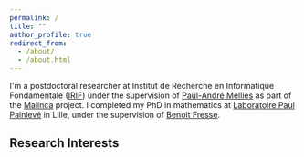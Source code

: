 ```yaml
---
permalink: /
title: ""
author_profile: true
redirect_from: 
  - /about/
  - /about.html
---
```


I'm a postdoctoral researcher at Institut de Recherche en Informatique Fondamentale ([IRIF](https://www.irif.fr/index)) under the supervision of [Paul-André Melliès](https://www.irif.fr/~mellies/) as part of the [Malinca](https://malinca.gitlabpages.inria.fr/malinca.gitlab.io/index.html) project. I completed my PhD in mathematics at [Laboratoire Paul Painlevé](https://math.univ-lille.fr) in Lille, under the supervision of [Benoit Fresse](https://pro.univ-lille.fr/benoit-fresse).

## Research Interests 

